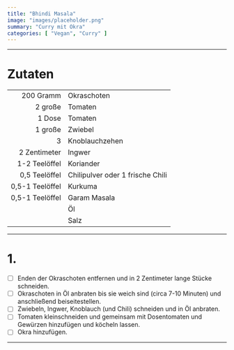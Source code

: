 ```yaml
---
title: "Bhindi Masala"
image: "images/placeholder.png"
summary: "Curry mit Okra"
categories: [ "Vegan", "Curry" ]
---
```


---

# Zutaten

|                 |                                  |
|----------------:|:---------------------------------|
|       200 Gramm | Okraschoten                      |
|         2 große | Tomaten                          |
|          1 Dose | Tomaten                          |
|         1 große | Zwiebel                          |
|               3 | Knoblauchzehen                   |
|    2 Zentimeter | Ingwer                           |
|   1-2 Teelöffel | Koriander                        |
|   0,5 Teelöffel | Chilipulver oder 1 frische Chili |
| 0,5-1 Teelöffel | Kurkuma                          |
| 0,5-1 Teelöffel | Garam Masala                     |
|                 | Öl                               |
|                 | Salz                             |

---

# 1.

- [ ] Enden der Okraschoten entfernen und in 2 Zentimeter lange Stücke schneiden.
- [ ] Okraschoten in Öl anbraten bis sie weich sind (circa 7-10 Minuten) und anschließend beiseitestellen.
- [ ] Zwiebeln, Ingwer, Knoblauch (und Chili) schneiden und in Öl anbraten.
- [ ] Tomaten kleinschneiden und gemeinsam mit Dosentomaten und Gewürzen hinzufügen und köcheln lassen.
- [ ] Okra hinzufügen.

---
